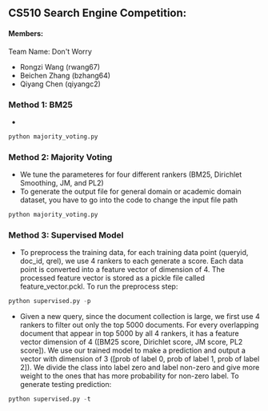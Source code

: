 ## CS510 Search Engine Competition:

#### Members:
Team Name:  Don't Worry

* Rongzi Wang (rwang67)
* Beichen Zhang (bzhang64)
* Qiyang Chen (qiyangc2)

### Method 1: BM25
- 
```python
python majority_voting.py
```
### Method 2: Majority Voting
- We tune the parameteres for four different rankers (BM25, Dirichlet Smoothing, JM, and PL2)
- To generate the output file for general domain or academic domain dataset,  you have to go into the code to change the input file path
```python
python majority_voting.py
```

### Method 3: Supervised Model
- To preprocess the training data, for each training data point (queryid, doc_id, qrel), we use 4 rankers to each generate a score. Each data point is converted into a feature vector of dimension of 4. The processed feature vector is stored as a pickle file called feature_vector.pckl. To run the preprocess step:
```python
python supervised.py -p
```

- Given a new query, since the document collection is large, we first use 4 rankers to filter out only the top 5000 documents. For every overlapping document that appear in top 5000 by all 4 rankers, it has a feature vector dimension of 4 ([BM25 score, Dirichlet score, JM score, PL2 score]). We use our trained model to make a prediction and output a vector with dimension of 3 ([prob of label 0, prob of label 1, prob of label 2]). We divide the class into label zero and label non-zero and give more weight to the ones that has more probability for non-zero label. To generate testing prediction:
```python
python supervised.py -t
```